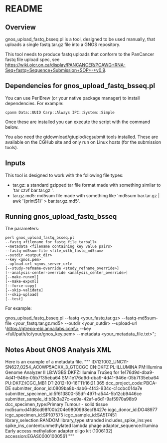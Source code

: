 # README

## Overview

gnos_upload_fastq_bsseq.pl is a tool, designed to be used manually, that uploads a single fastq.tar.gz file into a GNOS repository.

This tool needs to produce fastq uploads that conform to the PanCancer fastq file upload spec, see https://wiki.oicr.on.ca/display/PANCANCER/PCAWG+RNA-Seq+fastq+Sequence+Submission+SOP+-+v0.9.

## Dependencies for gnos_upload_fastq_bsseq.pl

You can use PerlBrew (or your native package manager) to install dependencies.  For example:

    cpanm Data::UUID Carp::Always IPC::System::Simple

Once these are installed you can execute the script with the command below.

You also need the gtdownload/gtuplod/cgsubmit tools installed.  These are available on the CGHub site and only run on Linux hosts (for the submission tools).

## Inputs

This tool is designed to work with the following file types:

* tar.gz: a standard gzipped tar file format made with something similar to 'tar czvf bar.tar.gz <files>'.
* tar.gz.md5: md5sum file made with something like 'md5sum bar.tar.gz | awk '{print$1}' > bar.tar.gz.md5'.

## Running gnos_upload_fastq_bsseq

The parameters:

    perl gnos_upload_fastq_bsseq.pl
    --fastq <filename for fastq file tarball>
    --metadata <filename containing key value pairs>
    --fastq-md5sum-file <file_with_fastq_md5sum>
    --outdir <output_dir>
    --key <gnos.pem>
    --upload-url <gnos_server_url>
    [--study-refname-override <study_refname_override>]
    [--analysis-center-override <analysis_center_override>]
    [--make-runxml]
    [--make-expxml]
    [--force-copy]
    [--skip-validate]
    [--skip-upload]
    [--test]

For example:

gnos_upload_fastq_bsseq.pl  --fastq \<your_fastq.tar.gz\>  --fastq-md5sum-file \<your_fastq.tar.gz.md5\> --outdir \<your_outdir\> --upload-url \https://gtrepo-ebi.annailabs.com\> --key \<full/path/to/your/gnos_key.pem\> --metadata \<your_metadata_file.txt\>";

## Notes About GNOS Analysis XML

Here is an example of a metadata file. 
"""
ID:121002_UNC11-SN627_0254_AC0WP5ACXX_3_GTCCGC
CN:DKFZ
PL:ILLUMINA
PM:Illumina Genome Analyzer II
LB:WGBS:DKFZ:Illumina TruSeq for 1e176d9d-dba9-4d41-946e-05b7f35eba64
SM:1e176d9d-dba9-4d41-946e-05b7f35eba64
PU:DKFZ:ICGC_MB1
DT:2012-10-16T11:16:21.365
dcc_project_code:PBCA-DE
submitter_donor_id:0809ba8b-4ab6-4f43-934c-c1ccbc014a7e
submitter_specimen_id:5f613800-55df-497f-a544-5b12cb9446ce
submitter_sample_id:b3b3a27c-ee9a-42af-a6d1-9af5970a98b9
dcc_specimen_type:Primary Tumour - solid tissue
md5sum:d41d8cd98f00b204e9800998ecf8427e
icgc_donor_id:DO48977
icgc_specimen_id:SP107575
icgc_sample_id:SA517451
library_selection:RANDOM
library_type:stranded
includes_spike_ins:yes
spike_ins_content:unmethylated lambda phage
adaptor_sequence:Illumina Early access methylation adapter oligo kit (1006132)
accession:EGAS00001000561
"""